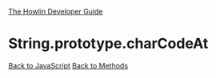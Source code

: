 [The Howlin Developer Guide](/index.md)



String.prototype.charCodeAt
===========================

[Back to JavaScript](../index.md)
[Back to Methods](../methods.md)



